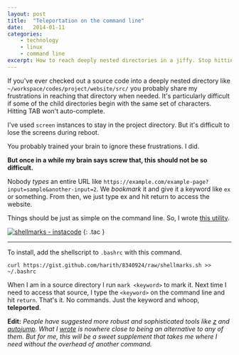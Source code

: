 ```yaml
---
layout: post
title:  "Teleportation on the command line"
date:   2014-01-11
categories:
    - technology
    - linux
    - command line
excerpt: How to reach deeply nested directories in a jiffy. Stop hitting that TAB already.
---
```


If you've ever checked out a source code into a deeply nested directory like
```~/workspace/codes/project/website/src/``` you probably share my frustrations
in reaching that directory when needed.  It's particularly difficult if
some of the child directories begin with the same set of characters.  Hitting
TAB won't auto-complete.

I've used ```screen``` instances to stay in the project directory. But it's
difficult to lose the screens during reboot.

You probably trained your brain to ignore these frustrations. I did.

**But once in a while my brain says screw that, this should not be so
difficult.**

Nobody _types_ an entire URL like
```https://example.com/example-page?input=sample&another-input=2```. We
_bookmark_ it and give it a keyword like ```ex``` or something. From then, we
just type ex and hit return to access the website.

Things should be just as simple on the command line. So, I wrote [this utility][shellmarks-gist].

[![shellmarks - instacode](http://instacod.es/file/85856)][shellmarks-gist]
{: .tac }

 ---

To install, add the shellscript to ```.bashrc``` with this command.

```curl https://gist.github.com/harith/8340924/raw/shellmarks.sh >> ~/.bashrc```

When I am in a source directory I run ```mark <keyword>``` to mark it. Next
time I need to access that source, I type the ```<keyword>``` on the command
line and hit ```return```. That's it. No commands. Just the keyword and whoop,
__teleported__.

**Edit:** _People have suggested more robust and sophisticated tools like
[z][z] and [autojump][autojump].  What I [wrote][shellmarks-gist] is nowhere
close to being an alternative to any of them. But for me, this will be a sweet
supplement that takes me where I need without the overhead of another command._

[shellmarks-gist]: https://gist.github.com/harith/8340924/ "shellmarks.sh"
[z]: https://github.com/rupa/z "z"
[autojump]: https://github.com/joelthelion/autojump "autojump"
